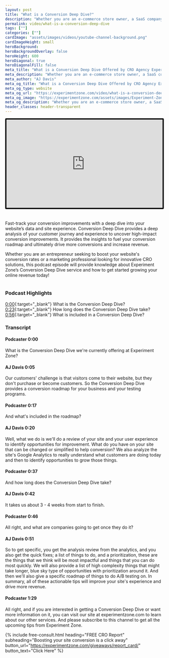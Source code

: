 ```yaml
---
layout: post
title: "What is a Conversion Deep Dive?"
description: "Whether you are an e-commerce store owner, a SaaS company, or any business seeking to enhance your online conversions, this podcast episode will provide valuable insights and actionable strategies to elevate your marketing efforts. Learn how Experiment Zone improves CRO with their Conversion Deep Dive service."
permalink: video/what-is-a-conversion-deep-dive
tags: [""]
categories: [""]
cardImage: "assets/images/videos/youtube-channel-background.png"
cardImageHeight: small
heroBackground:
heroBackgroundOverlay: false
heroHeight: 600
heroDiagonal: true
heroDiagonalFill: false
meta_title: "What is a Conversion Deep Dive Offered by CRO Agency Experiment Zone?"
meta_description: "Whether you are an e-commerce store owner, a SaaS company, or any business seeking to enhance your online conversions, this podcast episode will provide valuable insights and actionable strategies to elevate your marketing efforts. Learn how Experiment Zone improves CRO with their Conversion Deep Dive service."
meta_author: "AJ Davis"
meta_og_title: "What is a Conversion Deep Dive Offered by CRO Agency Experiment Zone?"
meta_og_type: website
meta_og_url: "https://experimentzone.com/video/what-is-a-conversion-deep-dive"
meta_og_image: "https://experimentzone.com/assets/images/Experiment-Zone-logo-color.png"
meta_og_description: "Whether you are an e-commerce store owner, a SaaS company, or any business seeking to enhance your online conversions, this podcast episode will provide valuable insights and actionable strategies to elevate your marketing efforts. Learn how Experiment Zone improves CRO with their Conversion Deep Dive service."
header_classes: header-transparent
---
```


<style>
    .video {
        border: 4px solid black;
        border-radius: 3px;
    }
    .work-summary {
        border: 0px solid black;
    }
    .iframe-container{
        position: relative;
        width: 100%;
        padding-bottom: 56.25%; 
        height: 0;
    }
    .iframe-container iframe{
        position: absolute;
        top:0;
        left: 0;
        width: 100%;
        height: 100%;
    }
</style>

<div class="mt-0 mt-md-n14 work work-summary justify-content-center iframe-container">
    <iframe class="video" src="https://www.youtube.com/embed/oJSrhian1CM" title="YouTube video player" frameborder="0" allow="accelerometer; autoplay; clipboard-write; encrypted-media; gyroscope; picture-in-picture" allowfullscreen></iframe>
</div>

&nbsp; 

Fast-track your conversion improvements with a deep dive into your website’s data and site experience. Conversion Deep Dive provides a deep analysis of your customer journey and experience to uncover high-impact conversion improvements. It provides the insights to fuel your conversion roadmap and ultimately drive more conversions and increase revenue.

Whether you are an entrepreneur seeking to boost your website's conversion rates or a marketing professional looking for innovative CRO solutions, this podcast episode will provide knowledge about Experiment Zone’s Conversion Deep Dive service and how to get started growing your online revenue today! 
<br/><br/>


### Podcast Highlights
[0:00](https://www.youtube.com/watch?v=oJSrhian1CM&t=0s){:target="\_blank"} What is the Conversion Deep Dive? 
[0:23](https://www.youtube.com/watch?v=oJSrhian1CM&t=23s){:target="\_blank"} How long does the Conversion Deep Dive take?
[0:56](https://www.youtube.com/watch?v=oJSrhian1CM&t=55s){:target="\_blank"} What is included in a Conversion Deep Dive?



### Transcript

#### Podcaster 0:00  
What is the Conversion Deep Dive we're currently offering at Experiment Zone?

#### AJ Davis 0:05  
Our customers' challenge is that visitors come to their website, but they don't purchase or become customers. So the Conversion Deep Dive provides a conversion roadmap for your business and your testing programs. 

#### Podcaster 0:17  
And what's included in the roadmap?

#### AJ Davis 0:20  
Well, what we do is we'll do a review of your site and your user experience to identify opportunities for improvement. What do you have on your site that can be changed or simplified to help conversion? We also analyze the site's Google Analytics to really understand what customers are doing today and then to identify opportunities to grow those things. 

#### Podcaster 0:37  
And how long does the Conversion Deep Dive take?

#### AJ Davis 0:42  
It takes us about 3 - 4 weeks from start to finish.

#### Podcaster 0:46  
All right, and what are companies going to get once they do it?

#### AJ Davis 0:51  
So to get specific, you get the analysis review from the analytics, and you also get the quick fixes; a list of things to do, and a prioritization, these are the things that we think will be most impactful and things that you can do most quickly. We will also provide a list of high complexity things that might take longer, blue sky type of opportunities with prioritization around it. And then we'll also give a specific roadmap of things to do A/B testing on. In summary, all of these actionable tips will improve your site's experience and drive more revenue.

#### Podcaster 1:29  
All right, and if you are interested in getting a Conversion Deep Dive or want more information on it, you can visit our site at experimentzone.com to learn about our other services. And please subscribe to this channel to get all the upcoming tips from Experiment Zone.


{% include free-consult.html heading="FREE CRO Report"
subheading="Boosting your site conversion is a click away"
button_url="https://experimentzone.com/giveaways/report_card/"
button_text="Click Here" %}

